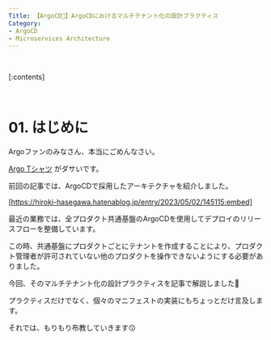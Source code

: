 ```yaml
---
Title: 【ArgoCD🐙️】ArgoCDにおけるマルチテナント化の設計プラクティス
Category:
- ArgoCD
- Microservices Architecture
---
```


<br>

[:contents]

<br>

# 01. はじめに

Argoファンのみなさん、本当にごめんなさい。

[Argo Tシャツ](https://store.cncf.io/products/staright-fit-argo-tee) がダサいです。

前回の記事では、ArgoCDで採用したアーキテクチャを紹介しました。

[https://hiroki-hasegawa.hatenablog.jp/entry/2023/05/02/145115:embed]

最近の業務では、全プロダクト共通基盤のArgoCDを使用してデプロイのリリースフローを整備しています。

この時、共通基盤にプロダクトごとにテナントを作成することにより、プロダクト管理者が許可されていない他のプロダクトを操作できないようにする必要がありました。

今回、そのマルチテナント化の設計プラクティスを記事で解説しました🚀

プラクティスだけでなく、個々のマニフェストの実装にもちょっとだけ言及します。

それでは、もりもり布教していきます😗

